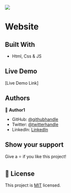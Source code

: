 ![](https://img.shields.io/badge/Microverse-blueviolet)

# Website

> 


## Built With

- Html, Css & JS


## Live Demo 

[Live Demo Link]


## Authors

👤 **Author1**

- GitHub: [@githubhandle](https://github.com/PinkMoon25)
- Twitter: [@twitterhandle](https://twitter.com/TusharS90674484)
- LinkedIn: [LinkedIn](https://www.linkedin.com/in/tushar-singh-6b063a14b/)


## Show your support

Give a ⭐️ if you like this project!


## 📝 License

This project is [MIT](./MIT.md) licensed.
